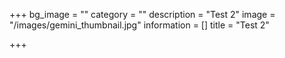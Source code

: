 +++
bg_image = ""
category = ""
description = "Test 2"
image = "/images/gemini_thumbnail.jpg"
information = []
title = "Test 2"

+++
